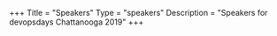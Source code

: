 +++
Title = "Speakers"
Type = "speakers"
Description = "Speakers for devopsdays Chattanooga 2019"
+++
